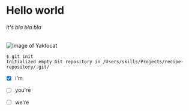 # Hello world
###### it's bla bla bla
![Image of Yaktocat](https://octodex.github.com/images/yaktocat.png)
```
$ git init
Initialized empty Git repository in /Users/skills/Projects/recipe-repository/.git/
```
- [x] i'm
- [ ] you're
- [ ] we're

